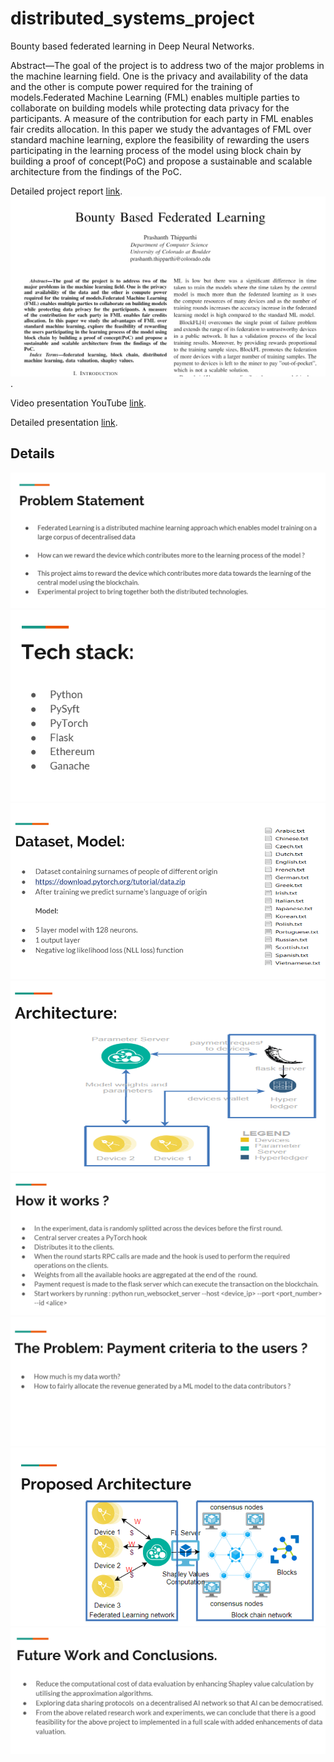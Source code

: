 # distributed_systems_project
Bounty based federated learning in Deep Neural Networks.

Abstract—The goal of the project is to address two of the major problems in the machine learning field. One is the privacy and availability of the data and the other is compute power required for the training of models.Federated Machine Learning (FML) enables multiple parties to collaborate on building models while protecting data privacy for the participants. A measure of the contribution for each party in FML enables fair credits allocation. In this paper we study the advantages of FML over standard machine learning, explore the feasibility of rewarding the users participating in the learning process of the model using block chain by building a proof of concept(PoC) and propose a sustainable and scalable architecture from the findings of the PoC.

Detailed project report [link](https://github.com/prashanth-thipparthi/distributed_systems_project/blob/master/Final%20Project%20Report.pdf "Title").
[![](images/draft_paper.PNG)](https://github.com/prashanth-thipparthi/distributed_systems_project/blob/master/Final%20Project%20Report.pdf "Title").

Video presentation YouTube [link](https://www.youtube.com/watch?v=ebAh6fyyNvU "Title").

Detailed presentation [link](https://github.com/prashanth-thipparthi/distributed_systems_project/blob/master/Bounty%20Based%20Federated%20Learning%20of%20Neural%20Networks.pptx "Title").

## Details
![](images/prob_statement.PNG)
![](images/techstack.PNG)
![](images/model.PNG)
![](images/arch1.PNG)
![](images/working.PNG)
![](images/extended_work.PNG)
![](images/proposed_arch.PNG)
![](images/futurework.PNG)
